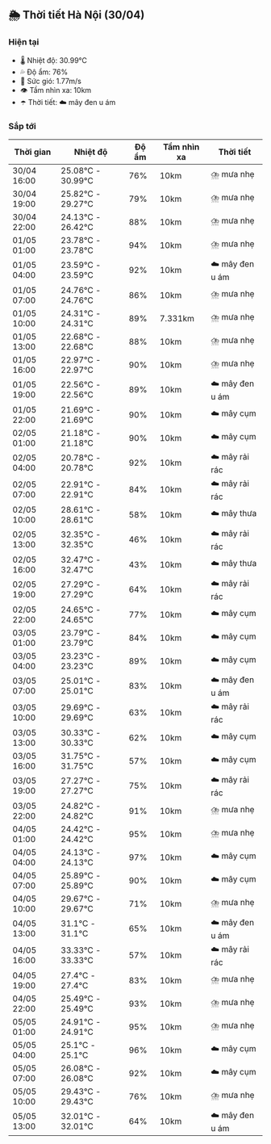 ## 🌦️ Thời tiết Hà Nội (30/04)

### Hiện tại

- 🌡️ Nhiệt độ: 30.99℃
- 💦 Độ ẩm: 76%
- 💨 Sức gió: 1.77m/s
- 👁️ Tầm nhìn xa: 10km
- ☂️ Thời tiết: ☁️ mây đen u ám

### Sắp tới

| Thời gian | Nhiệt độ | Độ ẩm | Tầm nhìn xa | Thời tiết |
| --- | --- | --- | --- | --- |
| 30/04 16:00 | 25.08℃ - 30.99℃ | 76% | 10km | ⛈️ mưa nhẹ |
| 30/04 19:00 | 25.82℃ - 29.27℃ | 79% | 10km | ⛈️ mưa nhẹ |
| 30/04 22:00 | 24.13℃ - 26.42℃ | 88% | 10km | ⛈️ mưa nhẹ |
| 01/05 01:00 | 23.78℃ - 23.78℃ | 94% | 10km | ⛈️ mưa nhẹ |
| 01/05 04:00 | 23.59℃ - 23.59℃ | 92% | 10km | ☁️ mây đen u ám |
| 01/05 07:00 | 24.76℃ - 24.76℃ | 86% | 10km | ⛈️ mưa nhẹ |
| 01/05 10:00 | 24.31℃ - 24.31℃ | 89% | 7.331km | ⛈️ mưa nhẹ |
| 01/05 13:00 | 22.68℃ - 22.68℃ | 88% | 10km | ⛈️ mưa nhẹ |
| 01/05 16:00 | 22.97℃ - 22.97℃ | 90% | 10km | ⛈️ mưa nhẹ |
| 01/05 19:00 | 22.56℃ - 22.56℃ | 89% | 10km | ☁️ mây đen u ám |
| 01/05 22:00 | 21.69℃ - 21.69℃ | 90% | 10km | ☁️ mây cụm |
| 02/05 01:00 | 21.18℃ - 21.18℃ | 90% | 10km | ☁️ mây cụm |
| 02/05 04:00 | 20.78℃ - 20.78℃ | 92% | 10km | ☁️ mây rải rác |
| 02/05 07:00 | 22.91℃ - 22.91℃ | 84% | 10km | ☁️ mây rải rác |
| 02/05 10:00 | 28.61℃ - 28.61℃ | 58% | 10km | ☁️ mây thưa |
| 02/05 13:00 | 32.35℃ - 32.35℃ | 46% | 10km | ☁️ mây rải rác |
| 02/05 16:00 | 32.47℃ - 32.47℃ | 43% | 10km | ☁️ mây thưa |
| 02/05 19:00 | 27.29℃ - 27.29℃ | 64% | 10km | ☁️ mây rải rác |
| 02/05 22:00 | 24.65℃ - 24.65℃ | 77% | 10km | ☁️ mây cụm |
| 03/05 01:00 | 23.79℃ - 23.79℃ | 84% | 10km | ☁️ mây cụm |
| 03/05 04:00 | 23.23℃ - 23.23℃ | 89% | 10km | ☁️ mây cụm |
| 03/05 07:00 | 25.01℃ - 25.01℃ | 83% | 10km | ☁️ mây đen u ám |
| 03/05 10:00 | 29.69℃ - 29.69℃ | 63% | 10km | ☁️ mây rải rác |
| 03/05 13:00 | 30.33℃ - 30.33℃ | 62% | 10km | ☁️ mây cụm |
| 03/05 16:00 | 31.75℃ - 31.75℃ | 57% | 10km | ☁️ mây cụm |
| 03/05 19:00 | 27.27℃ - 27.27℃ | 75% | 10km | ☁️ mây rải rác |
| 03/05 22:00 | 24.82℃ - 24.82℃ | 91% | 10km | ⛈️ mưa nhẹ |
| 04/05 01:00 | 24.42℃ - 24.42℃ | 95% | 10km | ⛈️ mưa nhẹ |
| 04/05 04:00 | 24.13℃ - 24.13℃ | 97% | 10km | ☁️ mây cụm |
| 04/05 07:00 | 25.89℃ - 25.89℃ | 90% | 10km | ☁️ mây cụm |
| 04/05 10:00 | 29.67℃ - 29.67℃ | 71% | 10km | ⛈️ mưa nhẹ |
| 04/05 13:00 | 31.1℃ - 31.1℃ | 65% | 10km | ☁️ mây đen u ám |
| 04/05 16:00 | 33.33℃ - 33.33℃ | 57% | 10km | ☁️ mây rải rác |
| 04/05 19:00 | 27.4℃ - 27.4℃ | 83% | 10km | ⛈️ mưa nhẹ |
| 04/05 22:00 | 25.49℃ - 25.49℃ | 93% | 10km | ⛈️ mưa nhẹ |
| 05/05 01:00 | 24.91℃ - 24.91℃ | 95% | 10km | ⛈️ mưa nhẹ |
| 05/05 04:00 | 25.1℃ - 25.1℃ | 96% | 10km | ☁️ mây cụm |
| 05/05 07:00 | 26.08℃ - 26.08℃ | 92% | 10km | ☁️ mây cụm |
| 05/05 10:00 | 29.43℃ - 29.43℃ | 76% | 10km | ⛈️ mưa nhẹ |
| 05/05 13:00 | 32.01℃ - 32.01℃ | 64% | 10km | ☁️ mây đen u ám |
